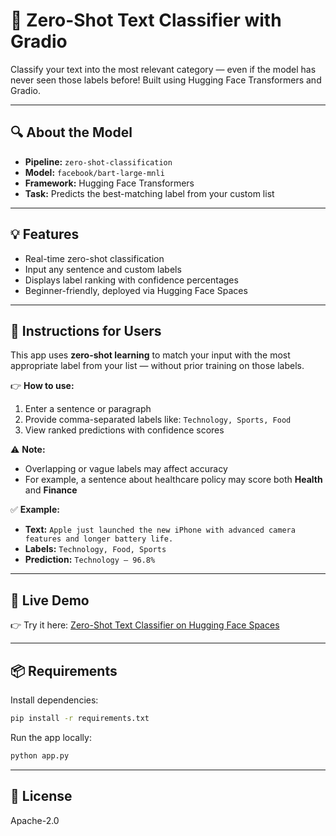 # 🧠 Zero-Shot Text Classifier with Gradio

Classify your text into the most relevant category — even if the model has never seen those labels before! Built using Hugging Face Transformers and Gradio.

---

## 🔍 About the Model
- **Pipeline:** `zero-shot-classification`
- **Model:** `facebook/bart-large-mnli`
- **Framework:** Hugging Face Transformers
- **Task:** Predicts the best-matching label from your custom list

---

## 💡 Features
- Real-time zero-shot classification
- Input any sentence and custom labels
- Displays label ranking with confidence percentages
- Beginner-friendly, deployed via Hugging Face Spaces

---

## 📌 Instructions for Users
This app uses **zero-shot learning** to match your input with the most appropriate label from your list — without prior training on those labels.

👉 **How to use:**
1. Enter a sentence or paragraph
2. Provide comma-separated labels like: `Technology, Sports, Food`
3. View ranked predictions with confidence scores

⚠️ **Note:**
- Overlapping or vague labels may affect accuracy
- For example, a sentence about healthcare policy may score both **Health** and **Finance**

✅ **Example:**
- **Text:** `Apple just launched the new iPhone with advanced camera features and longer battery life.`
- **Labels:** `Technology, Food, Sports`
- **Prediction:** `Technology — 96.8%`

---

## 🚀 Live Demo
👉 Try it here: [Zero-Shot Text Classifier on Hugging Face Spaces](https://huggingface.co/spaces/your-username/your-space-name)

---

## 📦 Requirements
Install dependencies:
```bash
pip install -r requirements.txt
```
Run the app locally:
```bash
python app.py
```

---

## 📄 License
Apache-2.0
